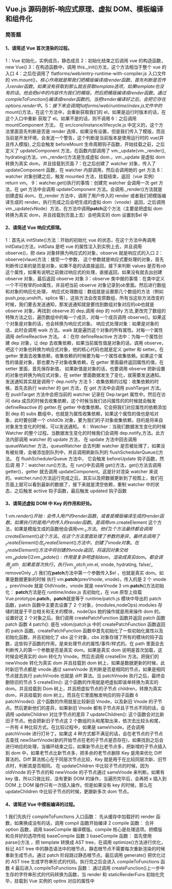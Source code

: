## Vue.js 源码剖析-响应式原理、虚拟 DOM、模板编译和组件化

### 简答题

#### 1、请简述 Vue 首次渲染的过程。

1：Vue 初始化，实例成员，静态成员
2：初始化结束之后调用 vue 的构造函数，new Vue()
3：在构造函数中，调用 this.\_init()方法，这个方法相当于整个 vue 的入口
4：之后在调用了 flatforms/web/entry-runtime-with-compiler.js 入口文件的 vm.$mount()，核心作用就是帮我们把模版编译成render函数，首先判断是否传入render函数，如果没有获取到那么就去获取template选项，如果template也没有的话，他会把el中的内容作为我们的模版，然后把模版编译成render函数，通过compileToFunction()编译成render函数的。当把render编译好之后，会把它存在options.render中。
5：接下来会调用 flatforms/web/runtime/index.js文件中的$mount()方法，在这个方法中，会重新获取我们的 el，如果是运行时版本的话，在这个入口中重新 获取了 el。如果不是的话，则不调用
6：之后调用 mountComponent 方法， 在 src/core/instance/lifecycle.js 中定义的，这个方法里面首先判断是否是 render 选择，如果没有设置，但是我们传入了模版，而且当前是开发环境，会发送一个警告，这个判断是当前版本是使用运行时的 vue(并且传入模版), 之后会触发 beforeMount 生命周期钩子函数，开始挂载之前，之后定义了 updateComponent 方法，在函数内部调用了 vm.\_update(vm.\_render(), hydrating)方法，vm.\_render()方法是生成虚拟 dom.，vm.\_update 是虚拟 dom 转换为真实 dom，并且挂载到页面
7：在之后创建了 watcher 对象，传入了 updateComponent 函数，在 watcher 内部调用，然后会调用她的 get 方法
8：watcher 对象创建之后，触发 mounted 方法，挂载结束，返回（vue 实例）return vm。
9：watcher.get()执行的事情：创建完 watcher 会调用一次 get 方法，在 get 方法中会调用 updateComponent 方法。会调用.\_render()方法就是创建虚拟 dom，在\_render 方法中，调用了用户传入的 render 或者我们把模版编译生成的 render。执行完成之后会吧生成的虚拟 dom（vnode）返回，之后调用 vm.\_update(vNode）方法，在方法中调用**patch**这个方法（主要是把虚拟 dom 转换为真实 dom，并且挂载到页面上去）会吧真实的 dom 设置到$el 中

#### 2、请简述 Vue 响应式原理。

1：首先从 initState()方法：开始的初始化 vue 的状态，在这个方法中再调用 initData()方法，initData 是吧 vue 的属性注入到实例上去，并且调用 observe()，把 data 对象转换为响应式的对象，observe 就是响应式的入口
2：observe(vlaue)方法：接受一个参数， 这个参数就是响应式要处理的对象，首先判断传过来的是否是对象，如果不是的话直接返回，接下来判断 values 是否有*ob*这个属性，如果有说明之前做过响应式的处理，直接返回，如果没有就去出创建 observe 对象，最后返回 observe 对象
3：observe 类中做的事情：在类中定义一个不可枚举的*ob*属性，并且吧当前 observe 对象记录到*ob*里面。然后进行数组和对象的响应化处理，
响应式处理数组：数组就是设置那几个数组的方法（例如 push,pop,unshift，splice 等），这些方法会改变原数组，所有当这些方法改变的时候，我们要去发送通知，那发送通知就是要找到数组对象对应的*ob*也就是 observe 对象，再找到 observe 的 dep,调用 dep 的 notify 方法,更改完了数组的特殊方法之后，遍历数组中的每一个成员，对每一个成员调用 observe()。如果这个对象是对象的话，也会转换为响应式对象。
响应式处理对象：如果是对象的话，此时会调用 waik 方法。waik 就是遍历这个对象的所有属性。对每一个属性调用 defineReactive 方法。
4：在你 defineReactive 方法中：为每一个属性创建 dep 对象，让 dep 去收集依赖，如果当前属性值是对象的话，调用 observe，吧这个对象也转换为响应式对象，他的核心代码也就是定义 getter 和 setter。在 getter 里面去收集依赖，收集依赖的时候要为每一个属性收集依赖。如果这个属性的值是对象，那也要为子对象收集依赖，在 getter 里面最终返回属性的值，在 setter 里面，首先保存新值， 如果新值是对象的话，也要调用 observe 把新设置的对象也转换为响应式对象，在 setter 里面数据发生了变化，就需要发送通知。发送通知其实就是调用个 dep.notify 方法
5：收集依赖的过程：收集依赖的时候，首先去执行 watcher 的 get 方法，在 get 方法中会调用 pushTarget 方法。在 pushTarget 方法中会把当前的 watcher 记录在 Dep.target 属性中。然后在访问 data 成员的时候去收集依赖，这个时候当我们访问属性的的时候就会触发 defineReactive 的 getter.在 getter 中收集依赖。它会把我们对应属性的依赖添加到 dep 的 subs 数组中，也就是为属性收集依赖，如果这个属性的值也是哈对象，此时要创建一个 childOb 对象，要为我们的子对象收集依赖，目的是将来自对象发生变化的时候，可以发送通知。
6：Watcher：当我们数据发生变化的时候 Watcher 的整个过程。当数据发生变化的时候我们会调用 dep.notify,方法。此方法内部调用 watcher 的 update 方法， 在 update 方法中回去调用 queueWatcher 方法，queueWatcher 会去判断 watcher 是否被处理了，如果没有被处理，会被添加到队列中，并且调用刷新队列的 flushSchedulerQueue()方法。
在 flushSchedulerQueue 方法中， 它会触发 beforeUpdate 钩子函数，然后调 用 7：watcher.run()方法。在 run()中去调用 get()方法，get()方法去调用 getter()，getter 就去调用 updateComponent。这是针对渲染 watcher 来说的。watcher.run()方法运行完成之后，其实以及把数据更新到了视图上，我们在页面上就可以看到最新的数据了，接下来就是清空依赖，重制 watcher 中的状态，之后触发 actiive 钩子函数，最后触发 updated 钩子函数

#### 3、请简述虚拟 DOM 中 Key 的作用和好处。

1 $vm.render()开始:   会传入用户的render函数，或者是模版编译生成的render函数，如果执行的是用户的传入的render函数。是调用vm.$createElement 这个方法，如果是模版生成的函数他会调用$vm._c方法。他们2个方法最终都会调用createElement()这个方法。在这个方法里面处理了参数的差异，最终去调用了_createElement()
在_createElement()方法中，创建了vnode对象。在_createElement()方法中将创建的vnode返回，将返回对象交给vm._update()
2 vm._update():    作用是复杂吧虚拟dom，渲染成真实dom。都会调用__path__，如果是首次执行，执行vm.__patch__(vm.$el, vnode, hydrating, false/_ removeOnly _/) 我们在**patch**方法中第一个参数传入$el ，也就是真实 dom。如果是数据更新的时候 执行 vm.**patch**(prevVnode, vnode)，传入的是 2 个 vnode
。prevVnode 就是 OldVnode，vnode 就是 newVnode
3 vm.**patch**()方法初始化： **patch**方法是在 runtime/index.js 去初始化，在 vue 原型上挂载 Vue.prototype.**patch**，**patch**就是等于 runtime/patch.js 模块中导出的 patch 函数，patch 函数中主要去设置了 2 个对象，(modules,nodeOps).modules 存储的就是于平台相关和无关的模块，nodeOps 她的操作就是用来操作 dom 的。设置好这 2 个对象之后。我们调用 createPatchFunction 函数并返回 patch 函数 patch 函数
4 patch(): 是在 vdom/patch.js 中的 createPatchFunction 函数返回的 patch 函数。createPatchFunction 函数中首先初始化了一些初始化属性以及初始化函数，并且初始化了 sbs 这个对象，cbs 对象存储了所有的模块的钩子函数，这些钩子函数的作用，是来处理节点的属性/事件/样式的。在 path 里面会去判断传入的第一个参数是否是真实 dom。如果是真实 dom 说明是首次加载，这时候会吧真实的 dom 转化为 Vnode。然后去调用 createElm 方法。把我们的 newVnode 转化为真实 dom 并且挂载到 dom 树上，如果是数据更新的时候，此时新旧节点都是 vnode.通过 sameVnode 去判断是否是相同的节点，如果是相同节点就去执行 patchVnode.也就是 diff 算法。当 patchVnode 执行之后，最终会删除旧的节点
5 createElm(): 这个函数的作用就是吧虚拟即诶单转换为真实的 dom。并且挂载到 Dom 树上，并且把虚拟节点的子节点 children，转换为真实 dom，并且挂载到 dom 树上。而且在它里面触发响应的钩子函数
6 patchVnode(): 这个函数的作用就是比较新旧 Vnode，以及新旧 Vnode 的子节点。然后更新他们的差异，如果新旧 Vnode 都有子节点并且子节点不同的话，会调用 updateChildren 对比字节点的差异
7 updateChildren(): 这个函数会对比新旧子节点。他会把新旧子节点这 2 个数组的头和尾取出来，依次去比较头和尾，一共有 4 种比较方式。在比较过程中，如果是 sameVnode。还会调用 patchVnode 进行打补丁。如果这 4 种方式都不满足的话，会在老节点的子节点去查找 newStartVnode(新的开始节点在老的子节点是否存在)，如果找到之后会进行响应的处理，当循环结束之后，如果新节点比老节点多，把新增的子节点插入到 dom 中，如果老节点比新节点多，把多余的老节点删除
Key 是用来优化 Diff 算法的。Diff 算法核心在于同层次节点比较，Key 就是用于在比较同层次新、旧节点时，判断其是否相同。
在 updateChildren 中比较子节点的时候，因为 oldVnode 的子节点的和 newVnode 的子节点通过 sameVnode 来判断。如果有 key 值，所以只做比较，没有更新 DOM 的操作，当遍历完毕后，会再把 x 插入到 DOM 上 DOM 操作只有一次插入操作。但是如果没有 key 的时候，那么在 updateChildren 中比较子节点的时候，更跟新多次 dom 节点。

#### 4、请简述 Vue 中模板编译的过程。

1 我们先执行 compileToFunctions 入口函数： 先从缓存中加载好的 render 函数，如果换成没有的话，调用 compil 函数开始编译
2 compile 函数： 合并 option 函数，调用 baseCompile 编译模版。compile 核心是处理选项。把模版和合并好的选项传给 baseCompile 函数
3 baseCompile 函数： 首先使用 parse()方法 ，把 template 转换成 AST tree，在调用 optimize()方法进行优化，标记 AST tree 中的静态语法中的根节点，静态根节点不需要每次重新渲染的时候重新生成节点。通过 patch 阶段跳过静态根节点。最后调用 generate() 把优化过的 AST tree 生成字符串形式的代码。执行完之后会进入 compileToFunctions 函数
4 最后进入 compileToFunctions 函数： 通过调用 createFunction()上一步中生存的字符串形式的代码转换为函数，当 render 和 staticRenderFuns 初始化完毕，挂载到 Vue 实例的 optins 对应的属性中
